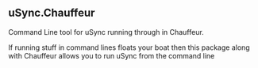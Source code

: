 ﻿uSync.Chauffeur
-

Command Line tool for uSync running through in Chauffeur. 

If running stuff in command lines floats your boat then this package along with Chauffeur 
allows you to run uSync from the command line
